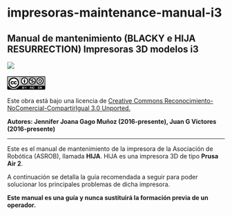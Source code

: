 # impresoras-maintenance-manual-i3

## **Manual de mantenimiento (BLACKY e HIJA RESURRECTION)  Impresoras 3D modelos i3**


![](https://avatars1.githubusercontent.com/u/6586261?v=3&s=200)


![](cc.png)

Este obra está bajo una licencia de [Creative Commons Reconocimiento-NoComercial-CompartirIgual 3.0 Unported.
](http://creativecommons.org/licenses/by-nc-sa/3.0/deed.es_ES)

**Autores: Jennifer Joana Gago Muñoz (2016-presente), Juan G Victores (2016-presente)**


---


Este es el manual de mantenimiento de la impresora de la Asociación de Robótica (ASROB), llamada **HIJA**. HIJA es una impresora 3D de tipo **Prusa Air 2**.

A continuación se detalla la guía recomendada a seguir para poder solucionar los principales problemas de dicha impresora.

**Este manual es una guía y nunca sustituirá la formación previa de un operador.**


